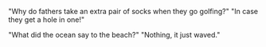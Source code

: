 "Why do fathers take an extra pair of socks when they go golfing?" "In case they get a hole in one!"

"What did the ocean say to the beach?" "Nothing, it just waved."
